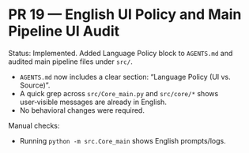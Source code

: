 # PR 19 — English UI Policy and Main Pipeline UI Audit

Status: Implemented. Added Language Policy block to `AGENTS.md` and audited main pipeline files under `src/`.

- `AGENTS.md` now includes a clear section: “Language Policy (UI vs. Source)”.
- A quick grep across `src/Core_main.py` and `src/core/*` shows user‑visible messages are already in English.
- No behavioral changes were required.

Manual checks:
- Running `python -m src.Core_main` shows English prompts/logs.
